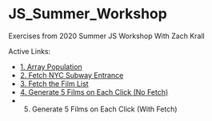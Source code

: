 # JS_Summer_Workshop

Exercises from 2020 Summer JS Workshop 
With Zach Krall

Active Links: 
- [1. Array Population](https://inhyelee-data.github.io/JS_Summer_Workshop/1_Array/)
- [2. Fetch NYC Subway Entrance](https://inhyelee-data.github.io/JS_Summer_Workshop/2_Fetch_NYC_Subway_entrances/)
- [3. Fetch the Film List](https://inhyelee-data.github.io/JS_Summer_Workshop/3_Fetch_Films_List/)
- [4. Generate 5 Films on Each Click (No Fetch)](https://inhyelee-data.github.io/JS_Summer_Workshop/4_Generate_Films_onClick(No%20Fetch)/)
- 5. Generate 5 Films on Each Click (With Fetch)
